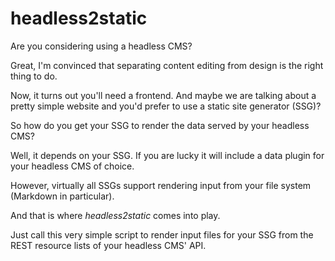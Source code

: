 # headless2static

Are you considering using a headless CMS?

Great, I'm convinced that separating content editing from design is the right
thing to do.

Now, it turns out you'll need a frontend. And maybe we are talking about a
pretty simple website and you'd prefer to use a static site generator (SSG)?

So how do you get your SSG to render the data served by your headless CMS?

Well, it depends on your SSG. If you are lucky it will include a data plugin
for your headless CMS of choice.

However, virtually all SSGs support rendering input from your file system
(Markdown in particular).

And that is where *headless2static* comes into play.

Just call this very simple script to render input files for your SSG from the
REST resource lists of your headless CMS' API.

